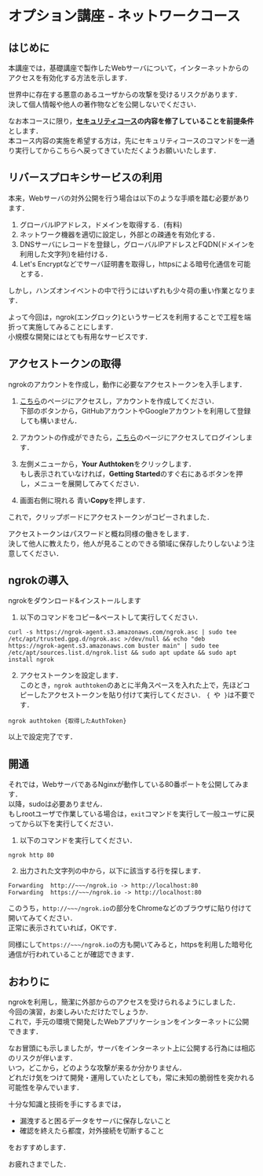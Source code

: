 # オプション講座 - ネットワークコース

## はじめに

本講座では，基礎講座で製作したWebサーバについて，インターネットからのアクセスを有効化する方法を示します．

世界中に存在する悪意のあるユーザからの攻撃を受けるリスクがあります．  
決して個人情報や他人の著作物などを公開しないでください．

なお本コースに限り，**[セキュリティコース](opt-security.md)の内容を修了していることを前提条件**とします．  
本コース内容の実施を希望する方は，先にセキュリティコースのコマンドを一通り実行してからこちらへ戻ってきていただくようお願いいたします．

## リバースプロキシサービスの利用

本来，Webサーバの対外公開を行う場合は以下のような手順を踏む必要があります．

1. グローバルIPアドレス，ドメインを取得する．(有料)
1. ネットワーク機器を適切に設定し，外部との疎通を有効化する．
1. DNSサーバにレコードを登録し，グローバルIPアドレスとFQDN(ドメインを利用した文字列)を紐付ける．
1. Let's Encryptなどでサーバ証明書を取得し，httpsによる暗号化通信を可能とする．

しかし，ハンズオンイベントの中で行うにはいずれも少々荷の重い作業となります．  

よって今回は，ngrok(エングロック)というサービスを利用することで工程を端折って実施してみることにします．  
小規模な開発にはとても有用なサービスです．

## アクセストークンの取得

ngrokのアカウントを作成し，動作に必要なアクセストークンを入手します．

1. [こちら](https://dashboard.ngrok.com/signup)のページにアクセスし，アカウントを作成してください．  
下部のボタンから，GitHubアカウントやGoogleアカウントを利用して登録しても構いません．

2. アカウントの作成ができたら，[こちら](https://dashboard.ngrok.com)のページにアクセスしてログインします．

3. 左側メニューから，**Your Authtoken**をクリックします．  
もし表示されていなければ，**Getting Started**のすぐ右にあるボタンを押し，メニューを展開してみてください．

4. 画面右側に現れる 青い**Copy**を押します．

これで，クリップボードにアクセストークンがコピーされました．

アクセストークンはパスワードと概ね同様の働きをします．  
決して他人に教えたり，他人が見ることのできる領域に保存したりしないよう注意してください．

## ngrokの導入

ngrokをダウンロード&インストールします

1. 以下のコマンドをコピー&ペーストして実行してください．
```
curl -s https://ngrok-agent.s3.amazonaws.com/ngrok.asc | sudo tee /etc/apt/trusted.gpg.d/ngrok.asc >/dev/null && echo "deb https://ngrok-agent.s3.amazonaws.com buster main" | sudo tee /etc/apt/sources.list.d/ngrok.list && sudo apt update && sudo apt install ngrok
```

2. アクセストークンを設定します．  
このとき，`ngrok authtoken`のあとに半角スペースを入れた上で，先ほどコピーしたアクセストークンを貼り付けて実行してください．
`{ `や` }`は不要です．
```
ngrok authtoken {取得したAuthToken}
```

以上で設定完了です．

## 開通

それでは，WebサーバであるNginxが動作している80番ポートを公開してみます．  
以降，sudoは必要ありません．  
もしrootユーザで作業している場合は，`exit`コマンドを実行して一般ユーザに戻ってから以下を実行してください．

1. 以下のコマンドを実行してください．
```
ngrok http 80
```

2. 出力された文字列の中から，以下に該当する行を探します．  
```
Forwarding  http://~~~/ngrok.io -> http://localhost:80
Forwarding  https://~~~/ngrok.io -> http://localhost:80
```

このうち，`http://~~~/ngrok.io`の部分をChromeなどのブラウザに貼り付けて開いてみてください．  
正常に表示されていれば，OKです．

同様にして`https://~~~/ngrok.io`の方も開いてみると，httpsを利用した暗号化通信が行われていることが確認できます．

## おわりに

ngrokを利用し，簡潔に外部からのアクセスを受けられるようにしました．  
今回の演習，お楽しみいただけたでしょうか．  
これで，手元の環境で開発したWebアプリケーションをインターネットに公開できます．  

なお冒頭にも示しましたが，サーバをインターネット上に公開する行為には相応のリスクが伴います．  
いつ，どこから，どのような攻撃が来るか分かりません．  
どれだけ気をつけて開発・運用していたとしても，常に未知の脆弱性を突かれる可能性を孕んでいます．  

十分な知識と技術を手にするまでは，

- 漏洩すると困るデータをサーバに保存しないこと
- 確認を終えたら都度，対外接続を切断すること

をおすすめします．

お疲れさまでした．